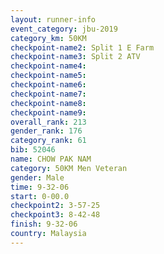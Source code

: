 ```yaml
---
layout: runner-info 
event_category: jbu-2019 
category_km: 50KM 
checkpoint-name2: Split 1 E Farm 
checkpoint-name3: Split 2 ATV 
checkpoint-name4: 
checkpoint-name5: 
checkpoint-name6: 
checkpoint-name7: 
checkpoint-name8: 
checkpoint-name9: 
overall_rank: 213
gender_rank: 176
category_rank: 61
bib: 52046
name: CHOW PAK NAM
category: 50KM Men Veteran
gender: Male
time: 9-32-06
start: 0-00.0
checkpoint2: 3-57-25
checkpoint3: 8-42-48
finish: 9-32-06
country: Malaysia
---
```

